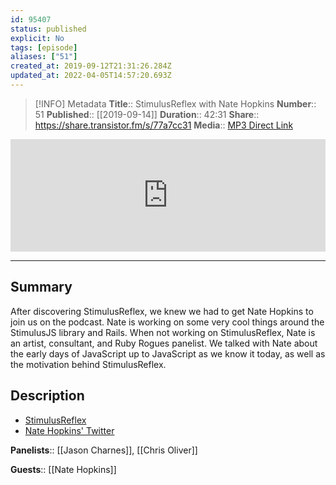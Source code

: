 ```yaml
---
id: 95407
status: published
explicit: No
tags: [episode]
aliases: ["51"]
created_at: 2019-09-12T21:31:26.284Z
updated_at: 2022-04-05T14:57:20.693Z
---
```


> [!INFO] Metadata
> **Title**:: StimulusReflex with Nate Hopkins
> **Number**:: 51
> **Published**:: [[2019-09-14]]
> **Duration**:: 42:31
> **Share**:: <https://share.transistor.fm/s/77a7cc31>
> **Media**:: [MP3 Direct Link](https://dts.podtrac.com/redirect.mp3/media.transistor.fm/77a7cc31/a58ae05b.mp3)

<iframe width="100%" height="180" frameborder="no" scrolling="no" seamless src="https://share.transistor.fm/e/77a7cc31/dark"></iframe>

---

## Summary

After discovering StimulusReflex, we knew we had to get Nate Hopkins to join us on the podcast. Nate is working on some very cool things around the StimulusJS library and Rails. When not working on StimulusReflex, Nate is an artist, consultant, and Ruby Rogues panelist. We talked with Nate about the early days of JavaScript up to JavaScript as we know it today, as well as the motivation behind StimulusReflex.

## Description

- [StimulusReflex](https://github.com/hopsoft/stimulus_reflex)
- [Nate Hopkins' Twitter](https://twitter.com/hopsoft)

**Panelists**:: [[Jason Charnes]], [[Chris Oliver]]

**Guests**:: [[Nate Hopkins]]
